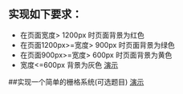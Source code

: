 ## 实现如下要求：
- 在页面宽度> 1200px 时页面背景为红色 
- 在页面1200px>=宽度> 900px  时页面背景为绿色
- 在页面900px>=宽度> 600px  时页面背景为黄色
- 宽度<=600px 背景为灰色
[演示](http://js.jirengu.com/sunec)

##实现一个简单的栅格系统(可选题目)
[演示](http://js.jirengu.com/zobig)